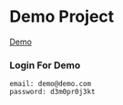 # Demo Project

[Demo](https://frozen-chamber-35002.herokuapp.com/)

### Login For Demo

```
email: demo@demo.com
password: d3m0pr0j3kt
```
